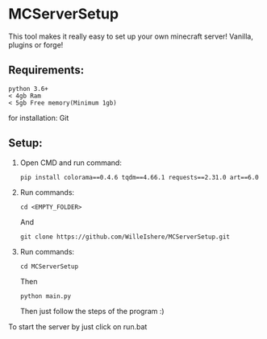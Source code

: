 # MCServerSetup

This tool makes it really easy to set up your own minecraft server! Vanilla, plugins or forge!

## Requirements:
```
python 3.6+
< 4gb Ram
< 5gb Free memory(Minimum 1gb)
```

for installation:
Git


## Setup:

1. Open CMD and run command:
   ```
   pip install colorama==0.4.6 tqdm==4.66.1 requests==2.31.0 art==6.0
   ```
   
3. Run commands:
   ```
   cd <EMPTY_FOLDER>
   ```
   And
   ```
   git clone https://github.com/WilleIshere/MCServerSetup.git
   ```

4. Run commands:
   ```
   cd MCServerSetup
   ```
   Then
   ```
   python main.py
   ```
   Then just follow the steps of the program :)


To start the server by just click on run.bat

